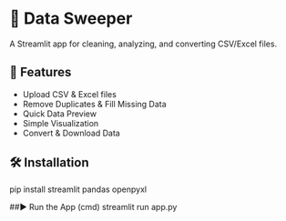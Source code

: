 # 🧹 Data Sweeper

A Streamlit app for cleaning, analyzing, and converting CSV/Excel files.

## 🚀 Features
- Upload CSV & Excel files
- Remove Duplicates & Fill Missing Data
- Quick Data Preview
- Simple Visualization
- Convert & Download Data

## 🛠 Installation
pip install streamlit pandas openpyxl


##▶️ Run the App (cmd)
streamlit run app.py
